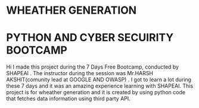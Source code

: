 # WHEATHER GENERATION
# PYTHON AND CYBER SECUIRITY BOOTCAMP
Hi I made this project during the 7 Days Free Bootcamp, conducted by SHAPEAI . The instructor during the session was Mr.HARSH AKSHIT(comunity lead at GOOGLE AND OWASP) . I got to learn a lot during these 7 days and it was an amazing experience learning with SHAPEAI.
This project is for wheather generation and it is created by using python code that fetches data information using third party API.
